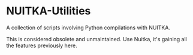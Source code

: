 # NUITKA-Utilities
A collection of scripts involving Python compilations with NUITKA.

This is considered obsolete and unmaintained. Use Nuitka, it's gaining all the features previously here.
